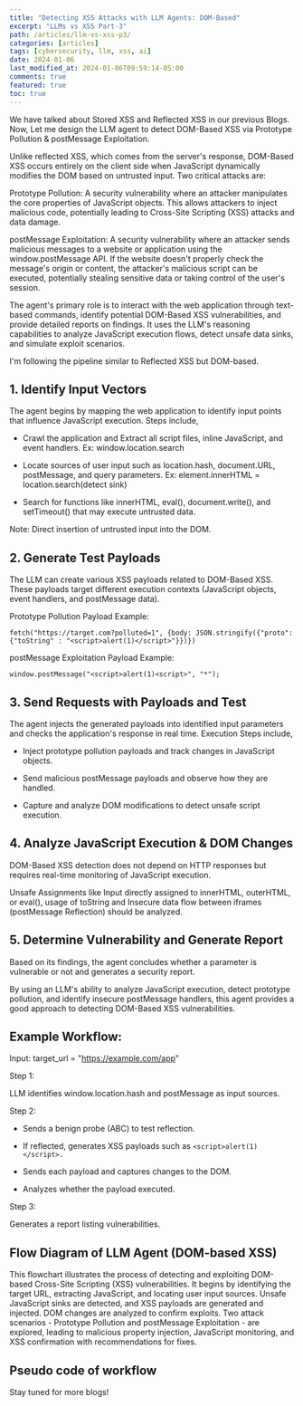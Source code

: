 ```yaml
---
title: "Detecting XSS Attacks with LLM Agents: DOM-Based"
excerpt: "LLMs vs XSS Part-3"
path: /articles/llm-vs-xss-p3/
categories: [articles]
tags: [cybersecurity, llm, xss, ai]
date: 2024-01-06
last_modified_at: 2024-01-06T09:59:14-05:00
comments: true
featured: true
toc: true
---
```



We have talked about Stored XSS and Reflected XSS in our previous Blogs. Now, Let me design the LLM agent to detect DOM-Based XSS via Prototype Pollution & postMessage Exploitation.

Unlike reflected XSS, which comes from the server's response, DOM-Based XSS occurs entirely on the client side when JavaScript dynamically modifies the DOM based on untrusted input. Two critical attacks are:

Prototype Pollution: A security vulnerability where an attacker manipulates the core properties of JavaScript objects. This allows attackers to inject malicious code, potentially leading to Cross-Site Scripting (XSS) attacks and data damage.

postMessage Exploitation: A security vulnerability where an attacker sends malicious messages to a website or application using the window.postMessage API. If the website doesn't properly check the message's origin or content, the attacker's malicious script can be executed, potentially stealing sensitive data or taking control of the user's session.

The agent's primary role is to interact with the web application through text-based commands, identify potential DOM-Based XSS vulnerabilities, and provide detailed reports on findings. It uses the LLM's reasoning capabilities to analyze JavaScript execution flows, detect unsafe data sinks, and simulate exploit scenarios.

I'm following the pipeline similar to Reflected XSS but DOM-based.

## 1. Identify Input Vectors

The agent begins by mapping the web application to identify input points that influence JavaScript execution. Steps include,

- Crawl the application and Extract all script files, inline JavaScript, and event handlers. Ex: window.location.search

- Locate sources of user input such as location.hash, document.URL, postMessage, and query parameters. Ex: element.innerHTML = location.search(detect sink)

- Search for functions like innerHTML, eval(), document.write(), and setTimeout() that may execute untrusted data.

Note: Direct insertion of untrusted input into the DOM.

## 2. Generate Test Payloads

The LLM can create various XSS payloads related to DOM-Based XSS. These payloads target different execution contexts (JavaScript objects, event handlers, and postMessage data).

Prototype Pollution Payload Example:

   ```
fetch("https://target.com?polluted=1", {body: JSON.stringify({"proto": {"toString" : "<script>alert(1)</script>"}})})
   ```

postMessage Exploitation Payload Example:

```window.postMessage("<script>alert(1)<script>", "*");```


## 3. Send Requests with Payloads and Test

The agent injects the generated payloads into identified input parameters and checks the application's response in real time. Execution Steps include,

- Inject prototype pollution payloads and track changes in JavaScript objects.

- Send malicious postMessage payloads and observe how they are handled.

- Capture and analyze DOM modifications to detect unsafe script execution.

## 4. Analyze JavaScript Execution & DOM Changes

DOM-Based XSS detection does not depend on HTTP responses but requires real-time monitoring of JavaScript execution.

Unsafe Assignments like Input directly assigned to innerHTML, outerHTML, or eval(), usage of toString and Insecure data flow between iframes (postMessage Reflection) should be analyzed.

## 5. Determine Vulnerability and Generate Report

Based on its findings, the agent concludes whether a parameter is vulnerable or not and generates a security report.

By using an LLM's ability to analyze JavaScript execution, detect prototype pollution, and identify insecure postMessage handlers, this agent provides a good approach to detecting DOM-Based XSS vulnerabilities.

## Example Workflow:

Input: target_url = "https://example.com/app"

Step 1:

LLM identifies window.location.hash and postMessage as input sources.

Step 2:

- Sends a benign probe (ABC) to test reflection.

- If reflected, generates XSS payloads such as 
```<script>alert(1)</script>.```

- Sends each payload and captures changes to the DOM.

- Analyzes whether the payload executed.

Step 3:

Generates a report listing vulnerabilities.

## Flow Diagram of LLM Agent (DOM-based XSS)

This flowchart illustrates the process of detecting and exploiting DOM-based Cross-Site Scripting (XSS) vulnerabilities. It begins by identifying the target URL, extracting JavaScript, and locating user input sources. Unsafe JavaScript sinks are detected, and XSS payloads are generated and injected. DOM changes are analyzed to confirm exploits. Two attack scenarios - Prototype Pollution and postMessage Exploitation - are explored, leading to malicious property injection, JavaScript monitoring, and XSS confirmation with recommendations for fixes.

## Pseudo code of workflow

Stay tuned for more blogs!